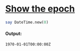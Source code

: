 [1]: https://rosettacode.org/wiki/Show_the_epoch

# [Show the epoch][1]



```perl
say DateTime.new(0)
```

#### Output:
```
1970-01-01T00:00:00Z
```

